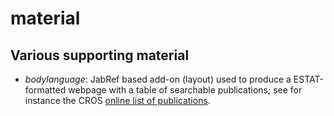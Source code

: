 material
========

Various supporting material
---

* _bodylanguage_: JabRef based add-on (layout) used to produce a ESTAT-formatted webpage with a table of searchable publications; see for instance the CROS [online list of publications](https://ec.europa.eu/eurostat/cros/content/publications-received_en).
